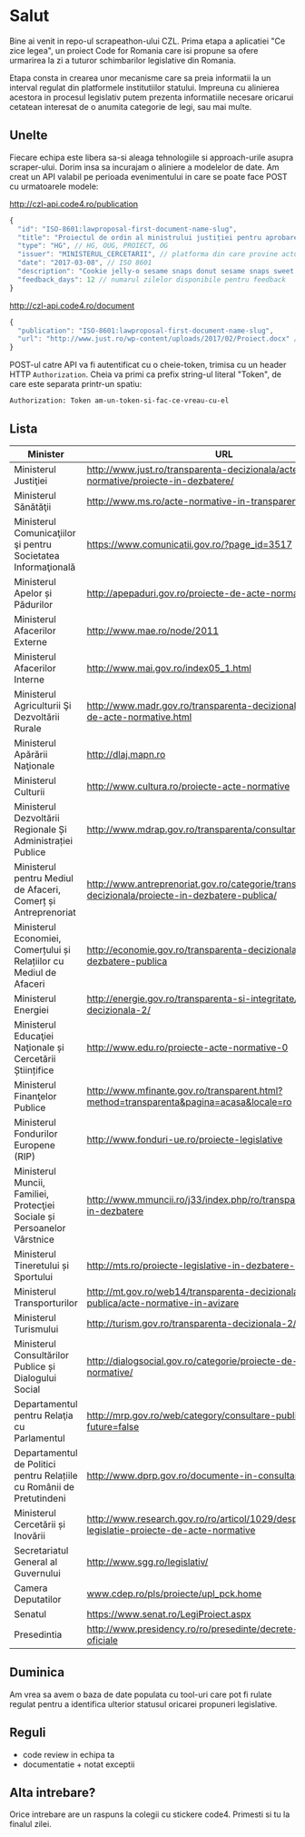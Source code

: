 # Salut

Bine ai venit in repo-ul scrapeathon-ului CZL. Prima etapa a aplicatiei "Ce zice legea", un proiect Code for Romania care isi propune sa ofere urmarirea la zi a tuturor schimbarilor legislative din Romania.

Etapa consta in crearea unor mecanisme care sa preia informatii la un interval regulat din platformele institutiilor statului. Impreuna cu alinierea acestora in procesul legislativ putem prezenta informatiile necesare oricarui cetatean interesat de o anumita categorie de legi, sau mai multe.

## Unelte
Fiecare echipa este libera sa-si aleaga tehnologiile si approach-urile asupra scraper-ului. Dorim insa sa incurajam o aliniere a modelelor de date. Am creat un API valabil pe perioada evenimentului in care se poate face POST cu urmatoarele modele:

http://czl-api.code4.ro/publication

```js
{
  "id": "ISO-8601:lawproposal-first-document-name-slug",
  "title": "Proiectul de ordin al ministrului justiției pentru aprobarea Regulamentului privind organizarea și desfășurarea activităților și programelor educative, de asistență psihologică și asistență socială din locurile de deținere aflate în subordinea Aministrației Naționale a Penitenciarelor", // titlul actului legislativ propus
  "type": "HG", // HG, OUG, PROIECT, OG
  "issuer": "MINISTERUL_CERCETARII", // platforma din care provine actul legislativ
  "date": "2017-03-08", // ISO 8601
  "description": "Cookie jelly-o sesame snaps donut sesame snaps sweet roll chocolate. Tootsie roll pie bonbon tart chocolate cake. Gummi bears gummies chupa chups ice cream croissant donut marzipan. Macaroon bear claw halvah carrot cake liquorice powder.",
  "feedback_days": 12 // numarul zilelor disponibile pentru feedback
}
```

http://czl-api.code4.ro/document

```js
{
  "publication": "ISO-8601:lawproposal-first-document-name-slug",
  "url": "http://www.just.ro/wp-content/uploads/2017/02/Proiect.docx" // da, este un link catre un document oficial de la MJ
}
```

POST-ul catre API va fi autentificat cu o cheie-token, trimisa cu un header HTTP `Authorization`. Cheia va primi ca prefix string-ul literal "Token", de care este separata printr-un spatiu:

```
Authorization: Token am-un-token-si-fac-ce-vreau-cu-el
```

## Lista
Minister|URL
-----|-----
Ministerul Justiţiei|http://www.just.ro/transparenta-decizionala/acte-normative/proiecte-in-dezbatere/
Ministerul Sănătăţii|http://www.ms.ro/acte-normative-in-transparenta/
Ministerul Comunicaţiilor şi pentru Societatea Informaţională|https://www.comunicatii.gov.ro/?page_id=3517
Ministerul Apelor și Pădurilor|http://apepaduri.gov.ro/proiecte-de-acte-normative/
Ministerul Afacerilor Externe|http://www.mae.ro/node/2011
Ministerul Afacerilor Interne|http://www.mai.gov.ro/index05_1.html
Ministerul Agriculturii Şi Dezvoltării Rurale|http://www.madr.gov.ro/transparenta-decizionala/proiecte-de-acte-normative.html
Ministerul Apărării Naţionale|http://dlaj.mapn.ro
Ministerul Culturii|http://www.cultura.ro/proiecte-acte-normative
Ministerul Dezvoltării Regionale Și Administrației Publice|http://www.mdrap.gov.ro/transparenta/consultari-publice
Ministerul pentru Mediul de Afaceri, Comerț și Antreprenoriat|http://www.antreprenoriat.gov.ro/categorie/transparenta-decizionala/proiecte-in-dezbatere-publica/
Ministerul Economiei, Comerțului și Relațiilor cu Mediul de Afaceri|http://economie.gov.ro/transparenta-decizionala/proiecte-in-dezbatere-publica
Ministerul Energiei|http://energie.gov.ro/transparenta-si-integritate/transparenta-decizionala-2/
Ministerul Educaţiei Naţionale și Cercetării Științifice|http://www.edu.ro/proiecte-acte-normative-0
Ministerul Finanţelor Publice|http://www.mfinante.gov.ro/transparent.html?method=transparenta&pagina=acasa&locale=ro
Ministerul Fondurilor Europene (RIP)|http://www.fonduri-ue.ro/proiecte-legislative
Ministerul Muncii, Familiei, Protecţiei Sociale și Persoanelor Vârstnice|http://www.mmuncii.ro/j33/index.php/ro/transparenta/proiecte-in-dezbatere
Ministerul Tineretului și Sportului|http://mts.ro/proiecte-legislative-in-dezbatere-publica/
Ministerul Transporturilor|http://mt.gov.ro/web14/transparenta-decizionala/consultare-publica/acte-normative-in-avizare
Ministerul Turismului|http://turism.gov.ro/transparenta-decizionala-2/
Ministerul Consultărilor Publice și Dialogului Social|http://dialogsocial.gov.ro/categorie/proiecte-de-acte-normative/
Departamentul pentru Relaţia cu Parlamentul|http://mrp.gov.ro/web/category/consultare-publica/?future=false
Departamentul de Politici pentru Relațiile cu Românii de Pretutindeni|http://www.dprp.gov.ro/documente-in-consultare-publica/
Ministerul Cercetării și Inovării|http://www.research.gov.ro/ro/articol/1029/despre-ancs-legislatie-proiecte-de-acte-normative
Secretariatul General al Guvernului |http://www.sgg.ro/legislativ/
Camera Deputatilor|www.cdep.ro/pls/proiecte/upl_pck.home
Senatul|https://www.senat.ro/LegiProiect.aspx
Presedintia|http://www.presidency.ro/ro/presedinte/decrete-si-acte-oficiale

## Duminica
Am vrea sa avem o baza de date populata cu tool-uri care pot fi rulate regulat pentru a identifica ulterior statusul oricarei propuneri legislative.


## Reguli
- code review in echipa ta
- documentatie + notat exceptii

## Alta intrebare?
Orice intrebare are un raspuns la colegii cu stickere code4. Primesti si tu la finalul zilei.


